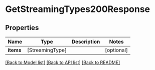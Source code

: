 # GetStreamingTypes200Response

## Properties
Name | Type | Description | Notes
------------ | ------------- | ------------- | -------------
**items** | [StreamingType] |  | [optional] 

[[Back to Model list]](../README.md#documentation-for-models) [[Back to API list]](../README.md#documentation-for-api-endpoints) [[Back to README]](../README.md)


